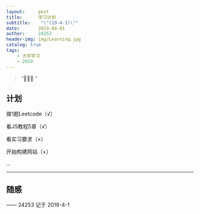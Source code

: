```yaml
---
layout:     post
title:      学习计划
subtitle:    "\"(19-4-1)\""
date:       2019-04-01
author:     24253
header-img: img/Learning.jpg
catalog: true
tags:
    - 大学学习
    - 2019
---
```


> “🙉🙉🙉 ”


## 计划

做1题Leetcode（√）

看JS教程5章（√）

看实习要求（×）

开始构建网站（×）

...

---


## 随感



—— 24253 记于 2019-4-1
